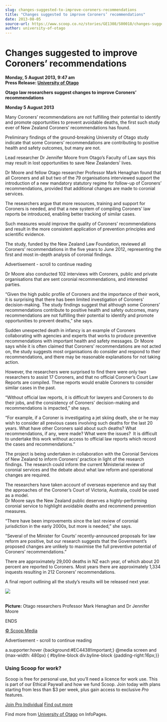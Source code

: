 ```yaml
---
slug: changes-suggested-to-improve-coroners-recommendations
title: "Changes suggested to improve Coroners’ recommendations"
date: 2013-08-05
source-url: https://www.scoop.co.nz/stories/GE1308/S00018/changes-suggested-to-improve-coroners-recommendations.htm
author: university-of-otago
---
```

Changes suggested to improve Coroners’ recommendations
======================================================

**Monday, 5 August 2013, 9:47 am**  
**Press Release: [University of Otago](https://info.scoop.co.nz/University_of_Otago)**

**Otago law researchers suggest changes to improve Coroners’ recommendations**

**Monday 5 August 2013**

Many Coroners’ recommendations are not fulfilling their potential to identify and promote opportunities to prevent avoidable deaths, the first such study ever of New Zealand Coroners’ recommendations has found.

Preliminary findings of the ground-breaking University of Otago study indicate that some Coroners’ recommendations are contributing to positive health and safety outcomes, but many are not.

Lead researcher Dr Jennifer Moore from Otago’s Faculty of Law says this may result in lost opportunities to save New Zealanders’ lives.

Dr Moore and fellow Otago researcher Professor Mark Henaghan found that all Coroners and all but two of the 79 organisations interviewed support the introduction of a new mandatory statutory regime for follow-up of Coroners’ recommendations, provided that additional changes are made to coronial services.

The researchers argue that more resources, training and support for Coroners is needed, and that a new system of compiling Coroners’ law reports be introduced, enabling better tracking of similar cases.

Such measures would improve the quality of Coroners’ recommendations and result in the more consistent application of prevention principles and scientific evidence.

The study, funded by the New Zealand Law Foundation, reviewed all Coroners’ recommendations in the five years to June 2012, representing the first and most in-depth analysis of coronial findings.

Advertisement - scroll to continue reading





Dr Moore also conducted 102 interviews with Coroners, public and private organisations that are sent coronial recommendations, and interested parties.

“Given the high public profile of Coroners and the importance of their work, it is surprising that there has been limited investigation of Coroners’ decision-making. The study findings suggest that although some Coroners’ recommendations contribute to positive health and safety outcomes, many recommendations are not fulfilling their potential to identify and promote opportunities to prevent deaths,” she says.

Sudden unexpected death in infancy is an example of Coroners collaborating with agencies and experts that works to produce preventive recommendations with important health and safety messages. Dr Moore says while it is often claimed that Coroners’ recommendations are not acted on, the study suggests most organisations do consider and respond to their recommendations, and there may be reasonable explanations for not taking action.

However, the researchers were surprised to find there were only two researchers to assist 17 Coroners, and that no official Coroner’s Court Law Reports are compiled. These reports would enable Coroners to consider similar cases in the past.

“Without official law reports, it is difficult for lawyers and Coroners to do their jobs, and the consistency of Coroners' decision-making and recommendations is impacted,” she says.

“For example, if a Coroner is investigating a jet skiing death, she or he may wish to consider all previous cases involving such deaths for the last 20 years. What have other Coroners said about such deaths? What recommendations, if any, were made? What were the issues?  It is difficult to undertake this work without access to official law reports which record the cases and recommendations.”

The project is being undertaken in collaboration with the Coronial Services of New Zealand to inform Coroners’ practice in light of the research findings. The research could inform the current Ministerial review of coronial services and the debate about what law reform and operational changes are required.

The researchers have taken account of overseas experience and say that the approaches of the Coroner’s Court of Victoria, Australia, could be used as a model.  
Dr Moore says the New Zealand public deserves a highly-performing coronial service to highlight avoidable deaths and recommend prevention measures.

“There have been improvements since the last review of coronial jurisdiction in the early 2000s, but more is needed,” she says.

“Several of the Minister for Courts’ recently-announced proposals for law reform are positive, but our research suggests that the Government’s proposed changes are unlikely to maximise the full preventive potential of Coroners’ recommendations.”

There are approximately 29,000 deaths in NZ each year, of which about 20 percent are reported to Coroners. Most years there are approximately 1,334 inquests resulting in 212 Coroners’ recommendations.

A final report outlining all the study’s results will be released next year.

![](http://img.scoop.co.nz/stories/images/1308/815809deec1cfc8aba41.jpeg)

   
**Picture:** Otago researchers Professor Mark Henaghan and Dr Jennifer Moore

ENDS

[© Scoop Media](http://www.scoop.co.nz/about/terms.html)  

Advertisement - scroll to continue reading



a.supporter:hover {background:#EC4438!important;} @media screen and (max-width: 480px) { #byline-block div.byline-block {padding-right:16px;}}

### Using Scoop for work?

Scoop is free for personal use, but you’ll need a licence for work use. This is part of our Ethical Paywall and how we fund Scoop. Join today with plans starting from less than $3 per week, plus gain access to exclusive _Pro_ features.  
  
[Join Pro Individual](https://pro.scoop.co.nz/Individual/?from=ProIn24) [Find out more](https://pro.scoop.co.nz/using-scoop-for-work/?from=ProIn24)

Find more from [University of Otago](https://info.scoop.co.nz/University_of_Otago) on InfoPages.